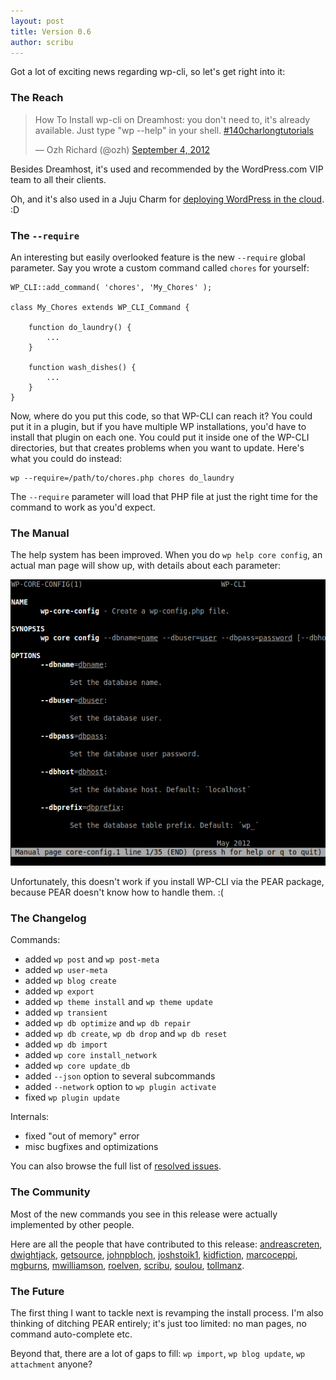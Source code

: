 ```yaml
---
layout: post
title: Version 0.6
author: scribu
---
```


Got a lot of exciting news regarding wp-cli, so let's get right into it:

### The Reach

<blockquote class="twitter-tweet"><p>How To Install wp-cli on Dreamhost: you don't need to, it's already available. Just type "wp --help" in your shell. <a href="https://twitter.com/search/%23140charlongtutorials">#140charlongtutorials</a></p>&mdash; Ozh Richard (@ozh) <a href="https://twitter.com/ozh/status/243086032868896769" data-datetime="2012-09-04T20:40:01+00:00">September 4, 2012</a></blockquote>
<script src="//platform.twitter.com/widgets.js" charset="utf-8"></script>

Besides Dreamhost, it's used and recommended by the WordPress.com VIP team to all their clients.

Oh, and it's also used in a Juju Charm for [deploying WordPress in the cloud](http://jujucharms.com/charms/precise/wordpress). :D

### The `--require`

An interesting but easily overlooked feature is the new `--require` global parameter. Say you wrote a custom command called `chores` for yourself:

	WP_CLI::add_command( 'chores', 'My_Chores' );

	class My_Chores extends WP_CLI_Command {

		function do_laundry() {
			...
		}
		
		function wash_dishes() {
			...
		}
	}

Now, where do you put this code, so that WP-CLI can reach it? You could put it in a plugin, but if you have multiple WP installations, you'd have to install that plugin on each one. You could put it inside one of the WP-CLI directories, but that creates problems when you want to update. Here's what you could do instead:

	wp --require=/path/to/chores.php chores do_laundry

The `--require` parameter will load that PHP file at just the right time for the command to work as you'd expect.

### The Manual

The help system has been improved. When you do `wp help core config`, an actual man page will show up, with details about each parameter:

![wp-cli man-page](/assets/img/wp-cli-man-page.png)

Unfortunately, this doesn't work if you install WP-CLI via the PEAR package, because PEAR doesn't know how to handle them. :(

### The Changelog

Commands:

- added `wp post` and `wp post-meta`
- added `wp user-meta`
- added `wp blog create`
- added `wp export`
- added `wp theme install` and `wp theme update`
- added `wp transient`
- added `wp db optimize` and `wp db repair`
- added `wp db create`, `wp db drop` and `wp db reset`
- added `wp db import`
- added `wp core install_network`
- added `wp core update_db`
- added `--json` option to several subcommands
- added `--network` option to `wp plugin activate`
- fixed `wp plugin update`

Internals:

- fixed "out of memory" error
- misc bugfixes and optimizations

You can also browse the full list of [resolved issues](https://github.com/wp-cli/wp-cli/issues?milestone=4&state=closed).

### The Community

Most of the new commands you see in this release were actually implemented by other people.

Here are all the people that have contributed to this release: [andreascreten](http://github.com/andreascreten), [dwightjack](http://github.com/dwightjack), [getsource](http://github.com/getsource), [johnpbloch](http://github.com/johnpbloch), [joshstoik1](http://github.com/joshstoik1), [kidfiction](http://github.com/kidfiction), [marcoceppi](http://github.com/marcoceppi), [mgburns](http://github.com/mgburns), [mwilliamson](http://github.com/mwilliamson), [roelven](http://github.com/roelven), [scribu](http://github.com/scribu), [soulou](http://github.com/soulou), [tollmanz](http://github.com/tollmanz).

### The Future

The first thing I want to tackle next is revamping the install process. I'm also thinking of ditching PEAR entirely; it's just too limited: no man pages, no command auto-complete etc.

Beyond that, there are a lot of gaps to fill: `wp import`, `wp blog update`, `wp attachment` anyone?
